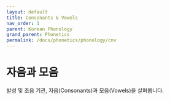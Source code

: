 ```yaml
---
layout: default
title: Consonants & Vowels
nav_order: 1
parent: Korean Phonology
grand_parent: Phonetics
permalink: /docs/phonetics/phonology/cnv
---
```


# 자음과 모음

발성 및 조음 기관, 자음(Consonants)과 모음(Vowels)을 살펴봅니다.
